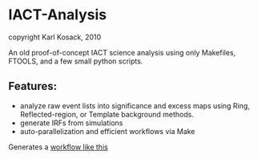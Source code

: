 
IACT-Analysis
=============
copyright Karl Kosack, 2010

An old proof-of-concept IACT science analysis using only Makefiles,
FTOOLS, and a few small python scripts.

Features:
---------
- analyze raw event lists into significance and excess maps using Ring, Reflected-region, or Template background methods.  
- generate IRFs from simulations
- auto-parallelization and efficient workflows via Make

Generates a [workflow like this](deps.pdf)


